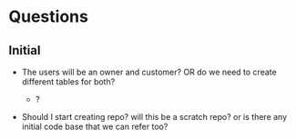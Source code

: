# Questions

## Initial

- The users will be an owner and customer? OR do we need to create different tables for both?
    - ?

- Should I start creating repo? will this be a scratch repo? or is there any initial code base that we can refer too?
